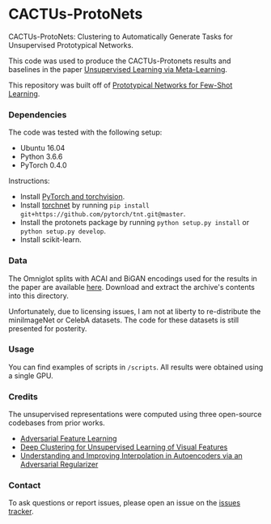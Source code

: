 # CACTUs-ProtoNets
CACTUs-ProtoNets: Clustering to Automatically Generate Tasks for Unsupervised Prototypical Networks.

This code was used to produce the CACTUs-Protonets results and baselines in the paper [Unsupervised Learning via Meta-Learning](https://arxiv.org/abs/1810.02334).

This repository was built off of [Prototypical Networks for Few-Shot Learning](https://github.com/jakesnell/prototypical-networks).

### Dependencies
The code was tested with the following setup:
* Ubuntu 16.04
* Python 3.6.6
* PyTorch 0.4.0

Instructions:
* Install [PyTorch and torchvision](http://pytorch.org/).
* Install [torchnet](https://github.com/pytorch/tnt) by running `pip install git+https://github.com/pytorch/tnt.git@master`.
* Install the protonets package by running `python setup.py install` or `python setup.py develop`.
* Install scikit-learn.


### Data
The Omniglot splits with ACAI and BiGAN encodings used for the results in the paper are available [here](https://drive.google.com/file/d/1i6kEbySnR51jT3pW_60E3PGkIOKmxTfQ/view).
Download and extract the archive's contents into this directory.

Unfortunately, due to licensing issues, I am not at liberty to re-distribute the miniImageNet or CelebA datasets. The code for these datasets is still presented for posterity.

### Usage
You can find examples of scripts in ```/scripts```. All results were obtained using a single GPU.

### Credits
The unsupervised representations were computed using three open-source codebases from prior works.

* [Adversarial Feature Learning](https://github.com/jeffdonahue/bigan)
* [Deep Clustering for Unsupervised Learning of Visual Features](https://github.com/facebookresearch/deepcluster)
* [Understanding and Improving Interpolation in Autoencoders via an Adversarial Regularizer](https://github.com/brain-research/acai)

### Contact
To ask questions or report issues, please open an issue on the [issues tracker](https://github.com/hsukyle/cactus-maml/issues).

